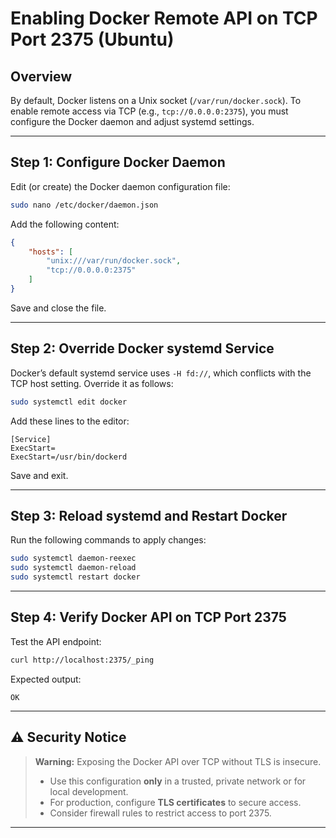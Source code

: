 # Enabling Docker Remote API on TCP Port 2375 (Ubuntu)

## Overview

By default, Docker listens on a Unix socket (`/var/run/docker.sock`). To enable remote access via TCP (e.g., `tcp://0.0.0.0:2375`), you must configure the Docker daemon and adjust systemd settings.

---

## Step 1: Configure Docker Daemon

Edit (or create) the Docker daemon configuration file:

```bash
sudo nano /etc/docker/daemon.json
```

Add the following content:

```json
{
    "hosts": [
        "unix:///var/run/docker.sock",
        "tcp://0.0.0.0:2375"
    ]
}
```

Save and close the file.

---

## Step 2: Override Docker systemd Service

Docker’s default systemd service uses `-H fd://`, which conflicts with the TCP host setting. Override it as follows:

```bash
sudo systemctl edit docker
```

Add these lines to the editor:

```
[Service]
ExecStart=
ExecStart=/usr/bin/dockerd
```

Save and exit.

---

## Step 3: Reload systemd and Restart Docker

Run the following commands to apply changes:

```bash
sudo systemctl daemon-reexec
sudo systemctl daemon-reload
sudo systemctl restart docker
```

---

## Step 4: Verify Docker API on TCP Port 2375

Test the API endpoint:

```bash
curl http://localhost:2375/_ping
```

Expected output:

```
OK
```

---

## ⚠️ Security Notice

> **Warning:** Exposing the Docker API over TCP without TLS is insecure.
>
> - Use this configuration **only** in a trusted, private network or for local development.
> - For production, configure **TLS certificates** to secure access.
> - Consider firewall rules to restrict access to port 2375.

---